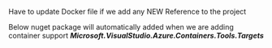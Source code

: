 

Have to update Docker file if we add any NEW Reference to the project


Below nuget package will automatically added when we are adding container support
  ***Microsoft.VisualStudio.Azure.Containers.Tools.Targets***
